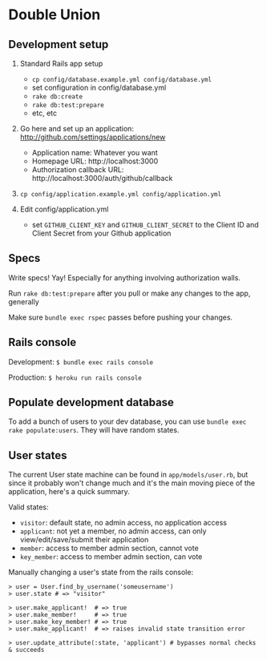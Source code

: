 # Double Union

## Development setup

1. Standard Rails app setup
    * `cp config/database.example.yml config/database.yml`
    * set configuration in config/database.yml
    * `rake db:create`
    * `rake db:test:prepare`
    * etc, etc

2. Go here and set up an application: http://github.com/settings/applications/new
    * Application name: Whatever you want
    * Homepage URL: http://localhost:3000
    * Authorization callback URL: http://localhost:3000/auth/github/callback

3. `cp config/application.example.yml config/application.yml`

4. Edit config/application.yml
    * set `GITHUB_CLIENT_KEY` and `GITHUB_CLIENT_SECRET` to the Client ID and
      Client Secret from your Github application

## Specs

Write specs! Yay! Especially for anything involving authorization walls.

Run `rake db:test:prepare` after you pull or make any changes to the app, generally

Make sure `bundle exec rspec` passes before pushing your changes.

## Rails console

Development: `$ bundle exec rails console`

Production: `$ heroku run rails console`

## Populate development database

To add a bunch of users to your dev database, you can use `bundle exec rake
populate:users`. They will have random states.

## User states

The current User state machine can be found in `app/models/user.rb`, but since
it probably won't change much and it's the main moving piece of the
application, here's a quick summary.

Valid states:

* `visitor`: default state, no admin access, no application access
* `applicant`: not yet a member, no admin access, can only
  view/edit/save/submit their application
* `member`: access to member admin section, cannot vote
* `key_member`: access to member admin section, can vote

Manually changing a user's state from the rails console:
```
> user = User.find_by_username('someusername')
> user.state # => "visitor"

> user.make_applicant!  # => true
> user.make_member!     # => true
> user.make_key_member! # => true
> user.make_applicant!  # => raises invalid state transition error

> user.update_attribute(:state, 'applicant') # bypasses normal checks & succeeds
```
